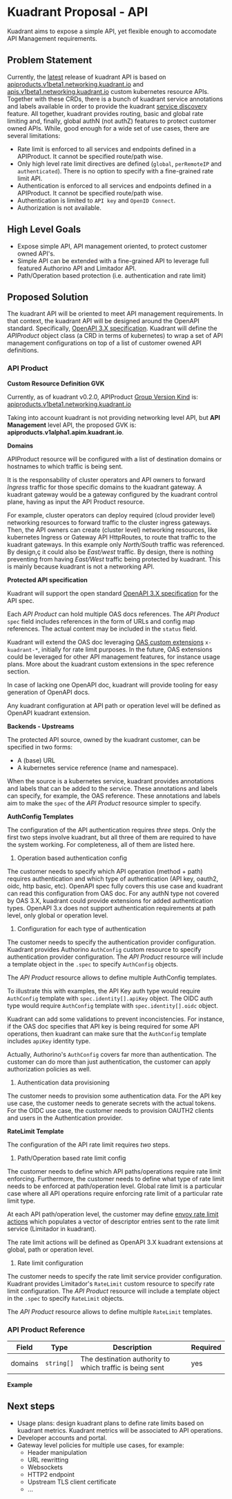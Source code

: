 # Kuadrant Proposal - API

Kuadrant aims to expose a simple API, yet flexible enough to accomodate API Management requirements.

## Problem Statement

Currently, the [latest](https://github.com/Kuadrant/kuadrant-controller/releases/tag/v0.2.0) release of
kuadrant API is based on [apiproducts.v1beta1.networking.kuadrant.io](https://github.com/Kuadrant/kuadrant-controller/blob/v0.2.0/doc/architecture.md#api-product-crd)
and [apis.v1beta1.networking.kuadrant.io](https://github.com/Kuadrant/kuadrant-controller/blob/v0.2.0/doc/architecture.md#api-crd)
custom kubernetes resource APIs. Together with these CRDs, there is a bunch of kuadrant service
annotations and labels available in order to provide the kuadrant
[service discovery](https://github.com/Kuadrant/kuadrant-controller/blob/v0.2.0/doc/service-discovery.md)
feature. All together, kuadrant provides routing, basic and global rate limiting and, finally,
global authN (not authZ) features to protect customer owned APIs. While, good enough for a wide set
of use cases, there are several limitations:

* Rate limit is enforced to all services and endpoints defined in a APIProduct. It cannot be specified route/path wise.
* Only high level rate limit directives are defined (`global`, `perRemoteIP` and `authenticated`). There is no option to specify with a fine-grained rate limit API.
* Authentication is enforced to all services and endpoints defined in a APIProduct. It cannot be specified route/path wise.
* Authentication is limited to `API key` and `OpenID Connect`.
* Authorization is not available.

## High Level Goals

* Expose simple API, API management oriented, to protect customer owned API's.
* Simple API can be extended with a fine-grained API to leverage full featured Authorino API and Limitador API.
* Path/Operation based protection (i.e. authentication and rate limit)

## Proposed Solution

The kuadrant API will be oriented to meet API management requirements. In that context, the kuadrant
API will be designed around the OpenAPI standard.
Specifically, [OpenAPI 3.X specification](https://github.com/OAI/OpenAPI-Specification/blob/main/versions/3.0.2.md).
Kuadrant will define the *APIProduct* object class (a CRD in terms of kubernetes) to wrap a set of
API management configurations on top of a list of customer owened API definitions.

### API Product

**Custom Resource Definition GVK**

Currently, as of kuadrant v0.2.0, APIProduct [Group Version Kind](https://book.kubebuilder.io/cronjob-tutorial/gvks.html)
is: [apiproducts.v1beta1.networking.kuadrant.io](https://github.com/Kuadrant/kuadrant-controller/blob/v0.2.0/doc/architecture.md#api-product-crd)

Taking into account kuadrant is not providing networking level API, but **API Management** level API,
the proposed GVK is: **apiproducts.v1alpha1.apim.kuadrant.io**.

**Domains**

APIProduct resource will be configured with a list of destination domains or hostnames to which
traffic is being sent.

It is the responsability of cluster operators and API owners to forward *îngress* traffic for those
specific domains to the kuadrant gateway. A kuadrant gateway would be a gateway configured by the
kuadrant control plane, having as input the API Product resource.

For example, cluster operators can deploy required (cloud provider level) networking resources to
forward traffic to the cluster ingress gateways. Then, the API owners can create (cluster level)
networking resources, like kubernetes Ingress or Gateway API HttpRoutes, to route that traffic to
the kuadrant gateways. In this example only *North/South* traffic was referenced. By design,ç
it could also be *East/west* traffic. By design, there is nothing preventing from having *East/West*
traffic being protected by kuadrant. This is mainly because kuadrant is not a networking API.

**Protected API specification**

Kuadrant will support the open standard
[OpenAPI 3.X specification](https://github.com/OAI/OpenAPI-Specification/blob/main/versions/3.0.2.md)
for the API spec.

Each *API Product* can hold multiple OAS docs references. The *API Product* `spec` field includes references
in the form of URLs and config map references. The actual content may be included in the `status` field.

Kuadrant will extend the OAS doc leveraging
[OAS custom extensions](https://github.com/OAI/OpenAPI-Specification/blob/main/versions/3.0.2.md#specificationExtensions)
`x-kuadrant-*`, initially for rate limit purposes. In the future, OAS extensions could be leveraged
for other API management features, for instance usage plans. More about the kuadrant custom
extensions in the spec reference section.

In case of lacking one OpenAPI doc, kuadrant will provide tooling for easy generation of OpenAPI docs.

Any kuadrant configuration at API path or operation level will be defined as OpenAPI kuadrant extension.

**Backends - Upstreams**

The protected API source, owned by the kuadrant customer, can be specified in two forms:
* A (base) URL
* A kubernetes service reference (name and namespace).

When the source is a kubernetes service, kuadrant provides annotations and labels that can be added
to the service. These annotations and labels can specify, for example, the OAS reference.
These annotations and labels aim to make the `spec` of the *API Product* resource simpler to specify.

**AuthConfig Templates**

The configuration of the API authentication requires *three* steps. Only the first
two steps involve kuadrant, but all three of them are required to have the system working.
For completeness, all of them are listed here.

1. Operation based authentication config

The customer needs to specify which API operation (method + path) requires authentication and
which type of authentication (API key, oauth2, oidc, http basic, etc). OpenAPI spec fully covers
this use case and kuadrant can read this configuration from OAS doc. For any authN type not covered
by OAS 3.X, kuadrant could provide extensions for added authentication types. OpenAPI 3.x does
not support authentication requirements at path level, only global or operation level.

1. Configuration for each type of authentication

The customer needs to specify the authentication provider configuration. Kuadrant provides Authorino
`AuthConfig` custom resource to specify authentication provider configuration. The *API Product*
resource will include a template object in the `.spec` to specify `AuthConfig` objects.

The *API Product* resource allows to define multiple AuthConfig templates.

To illustrate this with examples, the API Key auth type would require `AuthConfig` template with
`spec.identity[].apiKey` object. The OIDC auth type would require `AuthConfig` template with
`spec.identity[].oidc` object.

Kuadrant can add some validations to prevent inconcistencies. For instance, if the OAS doc specifies
that API key is being required for some API operations, then kuadrant can make sure that the
`AuthConfig` template includes `apiKey` identity type.

Actually, Authorino's `AuthConfig` covers far more than authentication. The customer can do more
than just authentication, the customer can apply authorization policies as well.

1. Authentication data provisioning

The customer needs to provision some authentication data. For the API key use case, the customer
needs to generate secrets with the actual tokens. For the OIDC use case, the customer needs to
provision OAUTH2 clients and users in the Authentication provider.

**RateLimit Template**

The configuration of the API rate limit requires *two* steps.

1. Path/Operation based rate limit config

The customer needs to define which API paths/operations require rate limit enforcing.
Furthermore, the customer needs to define what type of rate limit needs to be enforced at
path/operation level. Global rate limit is a particular case where all API operations require
enforcing rate limit of a particular rate limit type.

At each API path/operation level, the customer may define
[envoy rate limit actions](https://www.envoyproxy.io/docs/envoy/latest/api-v3/config/route/v3/route_components.proto#envoy-v3-api-msg-config-route-v3-ratelimit)
which populates a vector of descriptor entries sent to the rate limit service (Limitador in kuadrant).

The rate limit actions will be defined as OpenAPI 3.X kuadrant extensions at global, path or
operation level.

1. Rate limit configuration

The customer needs to specify the rate limit service provider configuration. Kuadrant provides
Limitador's `RateLimit` custom resource to specify rate limit configuration. The *API Product*
resource will include a template object in the `.spec` to specify `RateLimit` objects.

The *API Product* resource allows to define multiple `RateLimit` templates.

### API Product Reference

| Field | Type | Description | Required |
| --- | --- | --- | --- |
| domains | `string[]` | The destination authority to which traffic is being sent | yes |

**Example**




## Next steps

* Usage plans: design kuadrant plans to define rate limits based on kuadrant metrics. Kuadrant metrics will be associated to API operations.
* Developer accounts and portal.
* Gateway level policies for multiple use cases, for example:
  * Header manipulation
  * URL rewritting
  * Websockets
  * HTTP2 endpoint
  * Upstream TLS client certificate
  * ...
